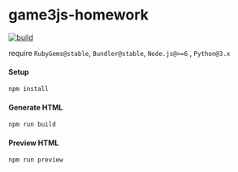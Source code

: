 # game3js-homework

[![build](https://travis-ci.org/ikatyang/game3js-homework.svg)](https://travis-ci.org/ikatyang/game3js-homework)

require `RubyGems@stable`, `Bundler@stable`, `Node.js@>=6` , `Python@3.x`

#### Setup

```sh
npm install
```

#### Generate HTML

```sh
npm run build
```

#### Preview HTML

```sh
npm run preview
```
